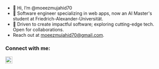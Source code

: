 - 👋 Hi, I’m @moeezmujahid70
- 🚀 Software engineer specializing in web apps, now an AI Master's student at Friedrich-Alexander-Universität.
- 🌟 Driven to create impactful software; exploring cutting-edge tech. Open for collaborations.
- Reach out at moeezmujahid70@gmail.com.
### Connect with me:

[<img align="left" alt="gm070797 | LinkedIn" width="22px" src="https://cdn.jsdelivr.net/npm/simple-icons@v3/icons/linkedin.svg" />][linkedin]

<br />

[linkedin]: https://www.linkedin.com/in/moeezmujahid/
